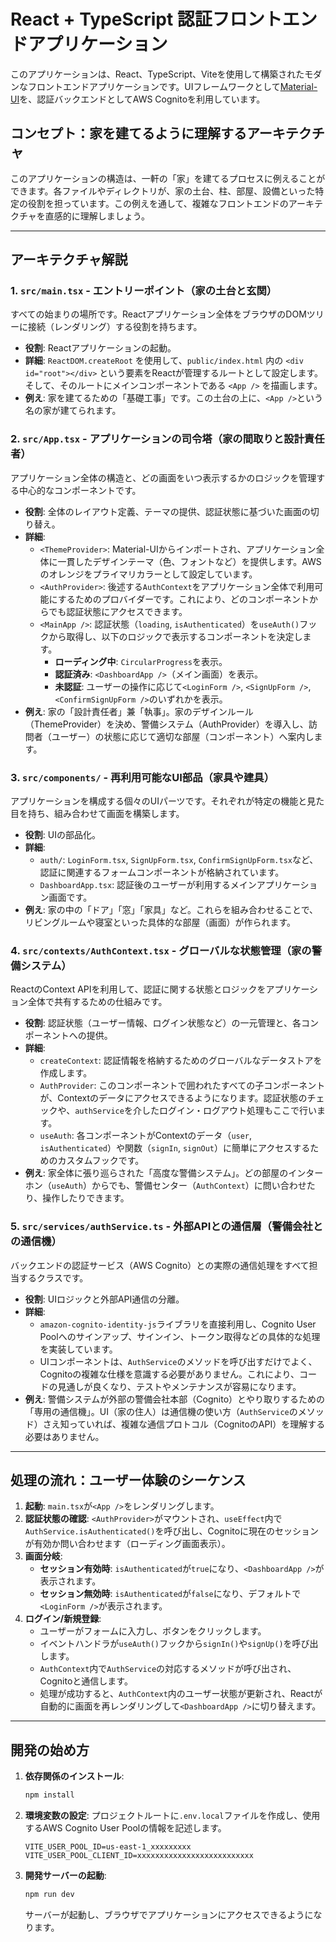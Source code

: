# React + TypeScript 認証フロントエンドアプリケーション

このアプリケーションは、React、TypeScript、Viteを使用して構築されたモダンなフロントエンドアプリケーションです。UIフレームワークとして[Material-UI](https://mui.com/)を、認証バックエンドとしてAWS Cognitoを利用しています。

## コンセプト：家を建てるように理解するアーキテクチャ

このアプリケーションの構造は、一軒の「家」を建てるプロセスに例えることができます。各ファイルやディレクトリが、家の土台、柱、部屋、設備といった特定の役割を担っています。この例えを通して、複雑なフロントエンドのアーキテクチャを直感的に理解しましょう。

---

## アーキテクチャ解説

### 1. `src/main.tsx` - エントリーポイント（家の土台と玄関）

すべての始まりの場所です。Reactアプリケーション全体をブラウザのDOMツリーに接続（レンダリング）する役割を持ちます。

-   **役割**: Reactアプリケーションの起動。
-   **詳細**: `ReactDOM.createRoot` を使用して、`public/index.html` 内の `<div id="root"></div>` という要素をReactが管理するルートとして設定します。そして、そのルートにメインコンポーネントである `<App />` を描画します。
-   **例え**: 家を建てるための「基礎工事」です。この土台の上に、`<App />`という名の家が建てられます。

### 2. `src/App.tsx` - アプリケーションの司令塔（家の間取りと設計責任者）

アプリケーション全体の構造と、どの画面をいつ表示するかのロジックを管理する中心的なコンポーネントです。

-   **役割**: 全体のレイアウト定義、テーマの提供、認証状態に基づいた画面の切り替え。
-   **詳細**:
    -   `<ThemeProvider>`: Material-UIからインポートされ、アプリケーション全体に一貫したデザインテーマ（色、フォントなど）を提供します。AWSのオレンジをプライマリカラーとして設定しています。
    -   `<AuthProvider>`: 後述する`AuthContext`をアプリケーション全体で利用可能にするためのプロバイダーです。これにより、どのコンポーネントからでも認証状態にアクセスできます。
    -   `<MainApp />`: 認証状態（`loading`, `isAuthenticated`）を`useAuth()`フックから取得し、以下のロジックで表示するコンポーネントを決定します。
        -   **ローディング中**: `CircularProgress`を表示。
        -   **認証済み**: `<DashboardApp />`（メイン画面）を表示。
        -   **未認証**: ユーザーの操作に応じて`<LoginForm />`, `<SignUpForm />`, `<ConfirmSignUpForm />`のいずれかを表示。
-   **例え**: 家の「設計責任者」兼「執事」。家のデザインルール（ThemeProvider）を決め、警備システム（AuthProvider）を導入し、訪問者（ユーザー）の状態に応じて適切な部屋（コンポーネント）へ案内します。

### 3. `src/components/` - 再利用可能なUI部品（家具や建具）

アプリケーションを構成する個々のUIパーツです。それぞれが特定の機能と見た目を持ち、組み合わせて画面を構築します。

-   **役割**: UIの部品化。
-   **詳細**:
    -   `auth/`: `LoginForm.tsx`, `SignUpForm.tsx`, `ConfirmSignUpForm.tsx`など、認証に関連するフォームコンポーネントが格納されています。
    -   `DashboardApp.tsx`: 認証後のユーザーが利用するメインアプリケーション画面です。
-   **例え**: 家の中の「ドア」「窓」「家具」など。これらを組み合わせることで、リビングルームや寝室といった具体的な部屋（画面）が作られます。

### 4. `src/contexts/AuthContext.tsx` - グローバルな状態管理（家の警備システム）

ReactのContext APIを利用して、認証に関する状態とロジックをアプリケーション全体で共有するための仕組みです。

-   **役割**: 認証状態（ユーザー情報、ログイン状態など）の一元管理と、各コンポーネントへの提供。
-   **詳細**:
    -   `createContext`: 認証情報を格納するためのグローバルなデータストアを作成します。
    -   `AuthProvider`: このコンポーネントで囲われたすべての子コンポーネントが、Contextのデータにアクセスできるようになります。認証状態のチェックや、`authService`を介したログイン・ログアウト処理もここで行います。
    -   `useAuth`: 各コンポーネントがContextのデータ（`user`, `isAuthenticated`）や関数（`signIn`, `signOut`）に簡単にアクセスするためのカスタムフックです。
-   **例え**: 家全体に張り巡らされた「高度な警備システム」。どの部屋のインターホン（`useAuth`）からでも、警備センター（`AuthContext`）に問い合わせたり、操作したりできます。

### 5. `src/services/authService.ts` - 外部APIとの通信層（警備会社との通信機）

バックエンドの認証サービス（AWS Cognito）との実際の通信処理をすべて担当するクラスです。

-   **役割**: UIロジックと外部API通信の分離。
-   **詳細**:
    -   `amazon-cognito-identity-js`ライブラリを直接利用し、Cognito User Poolへのサインアップ、サインイン、トークン取得などの具体的な処理を実装しています。
    -   UIコンポーネントは、`AuthService`のメソッドを呼び出すだけでよく、Cognitoの複雑な仕様を意識する必要がありません。これにより、コードの見通しが良くなり、テストやメンテナンスが容易になります。
-   **例え**: 警備システムが外部の警備会社本部（Cognito）とやり取りするための「専用の通信機」。UI（家の住人）は通信機の使い方（`AuthService`のメソッド）さえ知っていれば、複雑な通信プロトコル（CognitoのAPI）を理解する必要はありません。

---

## 処理の流れ：ユーザー体験のシーケンス

1.  **起動**: `main.tsx`が`<App />`をレンダリングします。
2.  **認証状態の確認**: `<AuthProvider>`がマウントされ、`useEffect`内で`AuthService.isAuthenticated()`を呼び出し、Cognitoに現在のセッションが有効か問い合わせます（ローディング画面表示）。
3.  **画面分岐**:
    -   **セッション有効時**: `isAuthenticated`が`true`になり、`<DashboardApp />`が表示されます。
    -   **セッション無効時**: `isAuthenticated`が`false`になり、デフォルトで`<LoginForm />`が表示されます。
4.  **ログイン/新規登録**:
    -   ユーザーがフォームに入力し、ボタンをクリックします。
    -   イベントハンドラが`useAuth()`フックから`signIn()`や`signUp()`を呼び出します。
    -   `AuthContext`内で`AuthService`の対応するメソッドが呼び出され、Cognitoと通信します。
    -   処理が成功すると、`AuthContext`内のユーザー状態が更新され、Reactが自動的に画面を再レンダリングして`<DashboardApp />`に切り替えます。

---

## 開発の始め方

1.  **依存関係のインストール**:
    ```bash
    npm install
    ```

2.  **環境変数の設定**:
    プロジェクトルートに`.env.local`ファイルを作成し、使用するAWS Cognito User Poolの情報を記述します。
    ```
    VITE_USER_POOL_ID=us-east-1_xxxxxxxxx
    VITE_USER_POOL_CLIENT_ID=xxxxxxxxxxxxxxxxxxxxxxxxxx
    ```

3.  **開発サーバーの起動**:
    ```bash
    npm run dev
    ```
    サーバーが起動し、ブラウザでアプリケーションにアクセスできるようになります。